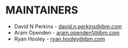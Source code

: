 # MAINTAINERS

- David N Perkins - david.n.perkins@ibm.com
- Aram Openden - aram.openden1@ibm.com
- Ryan Hooley - ryan.hooley@ibm.com

